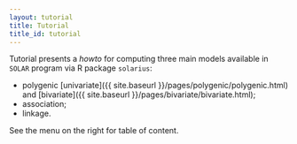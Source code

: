 ```yaml
---
layout: tutorial
title: Tutorial
title_id: tutorial
---
```


Tutorial presents a *howto* for computing three main models available in `SOLAR` program via R package `solarius`:

* polygenic [univariate]({{ site.baseurl }}/pages/polygenic/polygenic.html) and [bivariate]({{ site.baseurl }}/pages/bivariate/bivariate.html);
* association; 
* linkage.

See the menu on the right for table of content.

